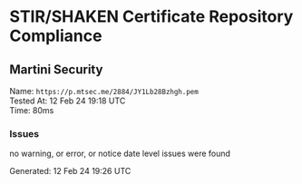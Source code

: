 # STIR/SHAKEN Certificate Repository Compliance

## Martini Security

Name: `https://p.mtsec.me/2884/JY1Lb28Bzhgh.pem`\
Tested At: 12 Feb 24 19:18 UTC\
Time: 80ms

### Issues

no warning, or error, or notice date level issues were found

Generated: 12 Feb 24 19:26 UTC